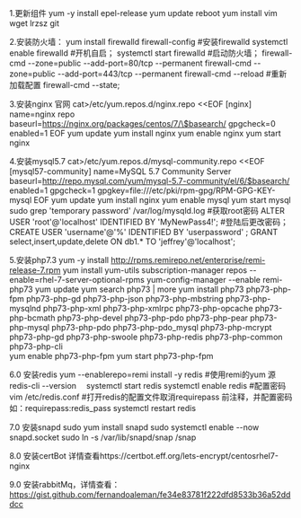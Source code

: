 1.更新组件
yum -y install epel-release
yum update
reboot
yum install vim wget lrzsz git 


2.安装防火墙：
yum install firewalld firewall-config   #安装firewalld
systemctl enable firewalld              #开机自启；
systemctl start firewalld               #启动防火墙；
firewall-cmd --zone=public --add-port=80/tcp --permanent
firewall-cmd --zone=public --add-port=443/tcp --permanent
firewall-cmd --reload     #重新加载配置 
firewall-cmd --state;

3.安装nginx 官网
cat>/etc/yum.repos.d/nginx.repo <<EOF
[nginx]
name=nginx repo
baseurl=https://nginx.org/packages/centos/7/\$basearch/
gpgcheck=0
enabled=1
EOF
yum update 
yum install nginx 
yum enable nginx 
yum start nginx 

4.安装mysql5.7
cat>/etc/yum.repos.d/mysql-community.repo <<EOF
[mysql57-community]
name=MySQL 5.7 Community Server
baseurl=http://repo.mysql.com/yum/mysql-5.7-community/el/6/$basearch/
enabled=1
gpgcheck=1
gpgkey=file:///etc/pki/rpm-gpg/RPM-GPG-KEY-mysql
EOF
yum update
yum install nginx
yum enable mysql 
yum start mysql 
sudo grep 'temporary password' /var/log/mysqld.log #获取root密码
ALTER USER 'root'@'localhost' IDENTIFIED BY 'MyNewPass4!'; #登陆后更改密码；
CREATE USER 'username'@'%' IDENTIFIED BY 'userpassword' ;
GRANT select,insert,update,delete ON db1.* TO 'jeffrey'@'localhost';

5.安装php7.3
yum -y install http://rpms.remirepo.net/enterprise/remi-release-7.rpm
yum install yum-utils
subscription-manager repos --enable=rhel-7-server-optional-rpms
yum-config-manager --enable remi-php73
yum update
yum search php73 | more
yum install php73 php73-php-fpm php73-php-gd php73-php-json php73-php-mbstring php73-php-mysqlnd php73-php-xml php73-php-xmlrpc php73-php-opcache php73-php-bcmath php73-php-devel php73-php-pdo php73-php-pear
	php73-php-mysql php73-php-pdo  php73-php-pdo_mysql  php73-php-mcrypt php73-php-gd  php73-php-swoole  php73-php-redis php73-php-common php73-php-cli				  
yum enable php73-php-fpm 
yum start php73-php-fpm 

6.0 安装redis
yum --enablerepo=remi install -y redis  #使用remi的yum 源
redis-cli --version　
systemctl start redis
systemctl enable redis
#配置密码 
vim /etc/redis.conf  #打开redis的配置文件取消requirepass 前注释，并配置密码如：requirepass:redis_pass
systemctl restart redis


7.0 安装snapd
sudo yum install snapd
sudo systemctl enable --now snapd.socket
sudo ln -s /var/lib/snapd/snap /snap

8.0 安装certBot 详情查看https://certbot.eff.org/lets-encrypt/centosrhel7-nginx

9.0 安装rabbitMq，详情查看：https://gist.github.com/fernandoaleman/fe34e83781f222dfd8533b36a52dddcc


